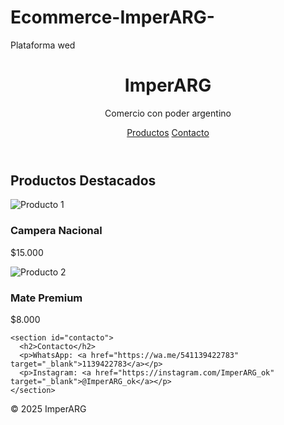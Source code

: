 # Ecommerce-ImperARG-
Plataforma wed 
<!DOCTYPE html>
<html lang="es">
<head>
  <meta charset="UTF-8" />
  <meta name="viewport" content="width=device-width, initial-scale=1.0"/>
  <title>ImperARG - Comercio con poder argentino</title>
  <link rel="stylesheet" href="style.css"/>
</head>
<body>
  <header>
    <h1>ImperARG</h1>
    <p>Comercio con poder argentino</p>
    <nav>
      <a href="#productos">Productos</a>
      <a href="#contacto">Contacto</a>
    </nav>
  </header>

  <main>
    <section id="productos">
      <h2>Productos Destacados</h2>
      <div class="producto">
        <img src="https://via.placeholder.com/200" alt="Producto 1" />
        <h3>Campera Nacional</h3>
        <p>$15.000</p>
      </div>
      <div class="producto">
        <img src="https://via.placeholder.com/200" alt="Producto 2" />
        <h3>Mate Premium</h3>
        <p>$8.000</p>
      </div>
    </section>

    <section id="contacto">
      <h2>Contacto</h2>
      <p>WhatsApp: <a href="https://wa.me/541139422783" target="_blank">1139422783</a></p>
      <p>Instagram: <a href="https://instagram.com/ImperARG_ok" target="_blank">@ImperARG_ok</a></p>
    </section>
  </main>

  <footer>
    <p>&copy; 2025 ImperARG</p>
  </footer>
</body>
</html>
